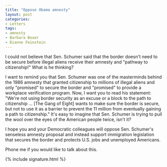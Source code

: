 ```yaml
---
title: "Oppose Obama amnesty"
layout: post
categories:
- Letters
tags:
- amnesty
- Barbara Boxer
- Dianne Feinstein
---
```


I could not believe that Sen. Schumer said that the border doesn't need to be secure before illegal aliens receive their amnesty and "pathway to citizenship!" What is he thinking?

I want to remind you that Sen. Schumer was one of the masterminds behind the 1986 amnesty that granted citizenship to millions of illegal aliens and only "promised" to secure the border and "promised" to provide a workplace verification program. Now, I want you to read his statement: "We're not using border security as an excuse or a block to the path to citizenship ... \[The Gang of Eight\] wants to make sure the border is secure, but not to use it as a barrier to prevent the 11 million from eventually gaining a path to citizenship." It's easy to imagine that Sen. Schumer is trying to pull the wool over the eyes of the American people twice, isn't it?

I hope you and your Democratic colleagues will oppose Sen. Schumer's senseless amnesty proposal and instead support immigration legislation that secures the border and protects U.S. jobs and unemployed Americans.

Phone me if you would like to talk about this.

{% include signature.html %}
